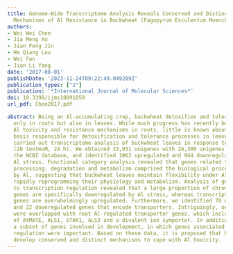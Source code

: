 ```yaml
---
title: Genome-Wide Transcriptome Analysis Reveals Conserved and Distinct Molecular
  Mechanisms of Al Resistance in Buckwheat (Fagopyrum Esculentum Moench) Leaves
authors:
- Wei Wei Chen
- Jia Meng Xu
- Jian Feng Jin
- He Qiang Lou
- Wei Fan
- Jian Li Yang
date: '2017-08-01'
publishDate: '2023-11-24T09:22:49.049209Z'
publication_types: ["2"]
publication: '*International Journal of Molecular Sciences*'
doi: 10.3390/ijms18091859
url_pdf: Chen2017.pdf

abstract: Being an Al-accumulating crop, buckwheat detoxifies and tolerates Al not
  only in roots but also in leaves. While much progress has recently been made toward
  Al toxicity and resistance mechanisms in roots, little is known about the molecular
  basis responsible for detoxification and tolerance processes in leaves. Here, we
  carried out transcriptome analysis of buckwheat leaves in response to Al stress
  (20 textmuM, 24 h). We obtained 33,931 unigenes with 26,300 unigenes annotated in
  the NCBI database, and identified 1063 upregulated and 944 downregulated genes under
  Al stress. Functional category analysis revealed that genes related to protein translation,
  processing, degradation and metabolism comprised the biological processes most affected
  by Al, suggesting that buckwheat leaves maintain flexibility under Al stress by
  rapidly reprogramming their physiology and metabolism. Analysis of genes related
  to transcription regulation revealed that a large proportion of chromatin-regulation
  genes are specifically downregulated by Al stress, whereas transcription factor
  genes are overwhelmingly upregulated. Furthermore, we identified 78 upregulated
  and 22 downregulated genes that encode transporters. Intriguingly, only a few genes
  were overlapped with root Al-regulated transporter genes, which include homologs
  of AtMATE, ALS1, STAR1, ALS3 and a divalent ion symporter. In addition, we identified
  a subset of genes involved in development, in which genes associated with flowering
  regulation were important. Based on these data, it is proposed that buckwheat leaves
  develop conserved and distinct mechanisms to cope with Al toxicity.
---
```

